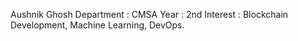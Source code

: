 Aushnik Ghosh
Department : CMSA
Year : 2nd
Interest : Blockchain Development, Machine Learning, DevOps.
